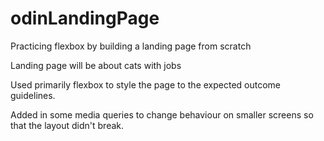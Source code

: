 # odinLandingPage
Practicing flexbox by building a landing page from scratch

Landing page will be about cats with jobs

Used primarily flexbox to style the page to the expected outcome guidelines.

Added in some media queries to change behaviour on smaller screens so that the layout didn't break.